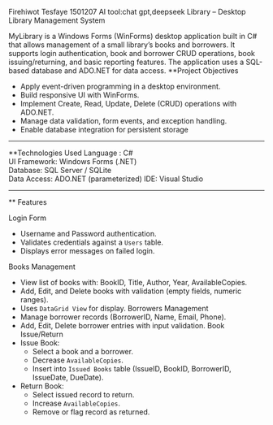 Firehiwot Tesfaye 1501207
AI tool:chat gpt,deepseek
Library – Desktop Library Management System

MyLibrary  is a Windows Forms (WinForms) desktop application built in C# that allows management of a small library’s books and borrowers. It supports login authentication, book and borrower CRUD operations, book issuing/returning, and basic reporting features. The application uses a SQL-based database and ADO.NET for data access.
**Project Objectives
- Apply event-driven programming in a desktop environment.
- Build responsive UI with WinForms.
- Implement Create, Read, Update, Delete (CRUD) operations with ADO.NET.
- Manage data validation, form events, and exception handling.
- Enable database integration for persistent storage
---
**Technologies Used
 Language : C#                       
 UI Framework: Windows Forms (.NET)    
Database:  SQL Server / SQLite      
Data Access:  ADO.NET (parameterized) 
 IDE: Visual Studio            

---

 ** Features
 
 Login Form
- Username and Password authentication.
- Validates credentials against a `Users` table.
- Displays error messages on failed login.

 Books Management
- View list of books with: BookID, Title, Author, Year, AvailableCopies.
- Add, Edit, and Delete books with validation (empty fields, numeric ranges).
- Uses `DataGrid View` for display.
 Borrowers Management
- Manage borrower records (BorrowerID, Name, Email, Phone).
- Add, Edit, Delete borrower entries with input validation.
Book Issue/Return
- Issue Book:
  - Select a book and a borrower.
  - Decrease `AvailableCopies`.
  - Insert into `Issued Books` table (IssueID, BookID, BorrowerID, IssueDate, DueDate).
- Return Book:
  - Select issued record to return.
  - Increase `AvailableCopies`.
  - Remove or flag record as returned.

